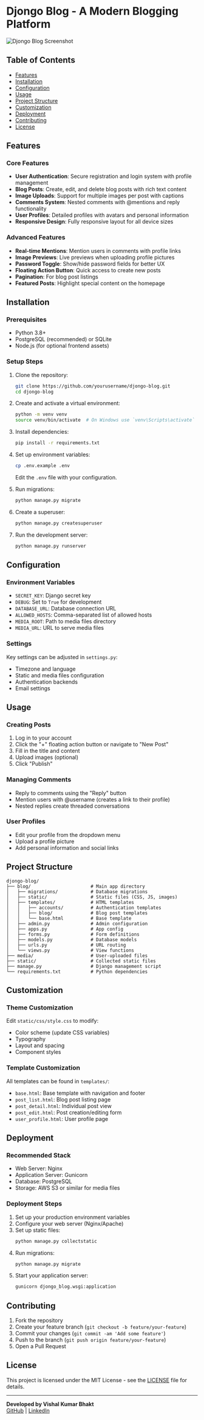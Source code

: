 # Djongo Blog - A Modern Blogging Platform

![Djongo Blog Screenshot](![image](https://github.com/user-attachments/assets/7aea3569-04b6-465c-ad2b-5174524fa4f1)
)

## Table of Contents
- [Features](#features)
- [Installation](#installation)
- [Configuration](#configuration)
- [Usage](#usage)
- [Project Structure](#project-structure)
- [Customization](#customization)
- [Deployment](#deployment)
- [Contributing](#contributing)
- [License](#license)

## Features

### Core Features
- **User Authentication**: Secure registration and login system with profile management
- **Blog Posts**: Create, edit, and delete blog posts with rich text content
- **Image Uploads**: Support for multiple images per post with captions
- **Comments System**: Nested comments with @mentions and reply functionality
- **User Profiles**: Detailed profiles with avatars and personal information
- **Responsive Design**: Fully responsive layout for all device sizes

### Advanced Features
- **Real-time Mentions**: Mention users in comments with profile links
- **Image Previews**: Live previews when uploading profile pictures
- **Password Toggle**: Show/hide password fields for better UX
- **Floating Action Button**: Quick access to create new posts
- **Pagination**: For blog post listings
- **Featured Posts**: Highlight special content on the homepage

## Installation

### Prerequisites
- Python 3.8+
- PostgreSQL (recommended) or SQLite
- Node.js (for optional frontend assets)

### Setup Steps

1. Clone the repository:
   ```bash
   git clone https://github.com/yourusername/djongo-blog.git
   cd djongo-blog
   ```

2. Create and activate a virtual environment:
   ```bash
   python -m venv venv
   source venv/bin/activate  # On Windows use `venv\Scripts\activate`
   ```

3. Install dependencies:
   ```bash
   pip install -r requirements.txt
   ```

4. Set up environment variables:
   ```bash
   cp .env.example .env
   ```
   Edit the `.env` file with your configuration.

5. Run migrations:
   ```bash
   python manage.py migrate
   ```

6. Create a superuser:
   ```bash
   python manage.py createsuperuser
   ```

7. Run the development server:
   ```bash
   python manage.py runserver
   ```

## Configuration

### Environment Variables
- `SECRET_KEY`: Django secret key
- `DEBUG`: Set to `True` for development
- `DATABASE_URL`: Database connection URL
- `ALLOWED_HOSTS`: Comma-separated list of allowed hosts
- `MEDIA_ROOT`: Path to media files directory
- `MEDIA_URL`: URL to serve media files

### Settings
Key settings can be adjusted in `settings.py`:
- Timezone and language
- Static and media files configuration
- Authentication backends
- Email settings

## Usage

### Creating Posts
1. Log in to your account
2. Click the "+" floating action button or navigate to "New Post"
3. Fill in the title and content
4. Upload images (optional)
5. Click "Publish"

### Managing Comments
- Reply to comments using the "Reply" button
- Mention users with @username (creates a link to their profile)
- Nested replies create threaded conversations

### User Profiles
- Edit your profile from the dropdown menu
- Upload a profile picture
- Add personal information and social links

## Project Structure

```
djongo-blog/
├── blog/                      # Main app directory
│   ├── migrations/            # Database migrations
│   ├── static/                # Static files (CSS, JS, images)
│   ├── templates/             # HTML templates
│   │   ├── accounts/          # Authentication templates
│   │   ├── blog/              # Blog post templates
│   │   └── base.html          # Base template
│   ├── admin.py               # Admin configuration
│   ├── apps.py                # App config
│   ├── forms.py               # Form definitions
│   ├── models.py              # Database models
│   ├── urls.py                # URL routing
│   └── views.py               # View functions
├── media/                     # User-uploaded files
├── static/                    # Collected static files
├── manage.py                  # Django management script
└── requirements.txt           # Python dependencies
```

## Customization

### Theme Customization
Edit `static/css/style.css` to modify:
- Color scheme (update CSS variables)
- Typography
- Layout and spacing
- Component styles

### Template Customization
All templates can be found in `templates/`:
- `base.html`: Base template with navigation and footer
- `post_list.html`: Blog post listing page
- `post_detail.html`: Individual post view
- `post_edit.html`: Post creation/editing form
- `user_profile.html`: User profile page

## Deployment

### Recommended Stack
- Web Server: Nginx
- Application Server: Gunicorn
- Database: PostgreSQL
- Storage: AWS S3 or similar for media files

### Deployment Steps
1. Set up your production environment variables
2. Configure your web server (Nginx/Apache)
3. Set up static files:
   ```bash
   python manage.py collectstatic
   ```
4. Run migrations:
   ```bash
   python manage.py migrate
   ```
5. Start your application server:
   ```bash
   gunicorn djongo_blog.wsgi:application
   ```

## Contributing

1. Fork the repository
2. Create your feature branch (`git checkout -b feature/your-feature`)
3. Commit your changes (`git commit -am 'Add some feature'`)
4. Push to the branch (`git push origin feature/your-feature`)
5. Open a Pull Request

## License

This project is licensed under the MIT License - see the [LICENSE](LICENSE) file for details.

---

**Developed by Vishal Kumar Bhakt**  
[GitHub](https://github.com/vishalbhakt) | [LinkedIn](https://www.linkedin.com/in/vishal-kumar-bhakt/)
